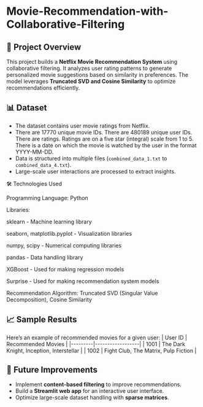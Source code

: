 # Movie-Recommendation-with-Collaborative-Filtering

## 📌 Project Overview
This project builds a **Netflix Movie Recommendation System** using collaborative filtering. It analyzes user rating patterns to generate personalized movie suggestions based on similarity in preferences. The model leverages **Truncated SVD and Cosine Similarity** to optimize recommendations efficiently.

## 📊 Dataset
- The dataset contains user movie ratings from Netflix.
- There are 17770 unique movie IDs.
  There are 480189 unique user IDs.
  There are ratings. Ratings are on a five star (integral) scale from 1 to 5.
  There is a date on which the movie is watched by the user in the format YYYY-MM-DD.
- Data is structured into multiple files (`combined_data_1.txt` to `combined_data_4.txt`).
- Large-scale user interactions are processed to extract insights.

🛠 Technologies Used

Programming Language: Python

Libraries:

sklearn - Machine learning library

seaborn, matplotlib.pyplot - Visualization libraries

numpy, scipy - Numerical computing libraries

pandas - Data handling library

XGBoost - Used for making regression models

Surprise - Used for making recommendation system models

Recommendation Algorithm: Truncated SVD (Singular Value Decomposition), Cosine Similarity

## 📈 Sample Results
Here’s an example of recommended movies for a given user:
| User ID | Recommended Movies |
|---------|------------------|
| 1001    | The Dark Knight, Inception, Interstellar |
| 1002    | Fight Club, The Matrix, Pulp Fiction |

## 📌 Future Improvements
- Implement **content-based filtering** to improve recommendations.
- Build a **Streamlit web app** for an interactive user interface.
- Optimize large-scale dataset handling with **sparse matrices**.
